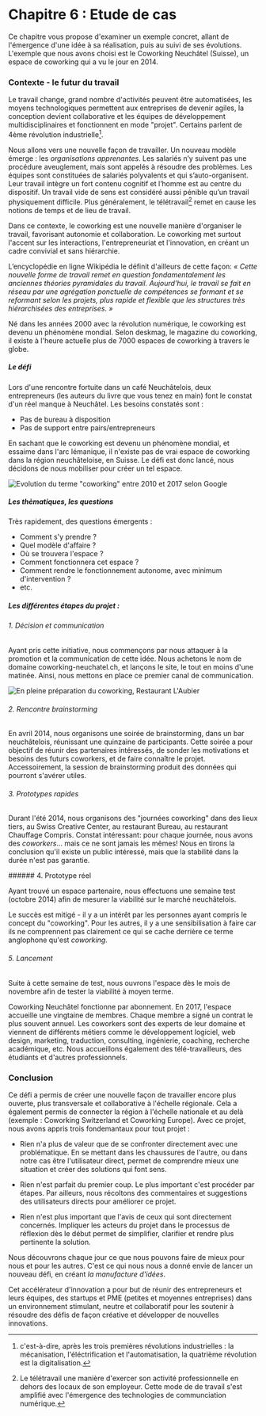 # Chapitre 6 : Etude de cas	

Ce chapitre vous propose d'examiner un exemple concret, allant de l'émergence d'une idée à sa réalisation, puis au suivi de ses évolutions. L'exemple que nous avons choisi est le Coworking Neuchâtel (Suisse), un espace de coworking qui a vu le jour en 2014.

### Contexte - le futur du travail 

Le travail change, grand nombre d'activités peuvent être automatisées, les moyens technologiques permettent aux entreprises de devenir agiles, la conception devient collaborative et les équipes de développement multidisciplinaires et fonctionnent en mode "projet". Certains parlent de 4ème révolution industrielle[^industrielle]. 

[^industrielle]: c'est-à-dire, après les trois premières révolutions industrielles : la mécanisation, l'éléctrification et l'automatisation, la quatrième révolution est la digitalisation. 

Nous allons vers une nouvelle façon de travailler. Un nouveau modèle émerge : les *organisations apprenantes*. Les salariés n’y suivent pas une procédure aveuglement, mais sont appelés à résoudre des problèmes. Les équipes sont constituées de salariés polyvalents et qui s’auto-organisent. Leur travail intègre un fort contenu cognitif et l’homme est au centre du dispositif. Un travail vide de sens est considéré aussi pénible qu’un travail physiquement difficile. Plus généralement, le télétravail[^télétravail] remet en cause les notions de temps et de lieu de travail.

[^télétravail]: Le télétravail une manière d'exercer son activité professionnelle en dehors des locaux de son employeur. Cette mode de de travail s'est amplifié avec l'émergence des technologies de communciation numérique. 

Dans ce contexte, le coworking est une nouvelle manière d'organiser le travail, favorisant autonomie et collaboration. Le coworking met surtout l'accent sur les interactions, l'entrepreneuriat et l'innovation, en créant un cadre convivial et sans hiérarchie.

L’encyclopédie en ligne Wikipédia le définit d'ailleurs de cette façon: *« Cette nouvelle forme de travail remet en question fondamentalement les anciennes théories pyramidales du travail. Aujourd’hui, le travail se fait en réseau par une agrégation ponctuelle de compétences se formant et se reformant selon les projets, plus rapide et flexible que les structures très hiérarchisées des entreprises. »* 

Né dans les années 2000 avec la révolution numérique, le coworking est devenu un phénomène mondial. Selon deskmag, le magazine du coworking, il existe à l'heure actuelle plus de 7000 espaces de coworking à travers le globe.

##### Le défi  

Lors d'une rencontre fortuite dans un café Neuchâtelois, deux entrepreneurs (les auteurs du livre que vous tenez en main) font le constat d'un réel manque à Neuchâtel. Les besoins constatés sont :

- Pas de bureau à disposition
- Pas de support entre pairs/entrepreneurs

En sachant que le coworking est devenu un phénomène mondial, et essaime dans l'arc lémanique, il n'existe pas de vrai espace de coworking dans la région neuchâteloise, en Suisse. Le défi est donc lancé, nous décidons de nous mobiliser pour créer un tel espace.

![Evolution du terme "coworking" entre 2010 et 2017 selon Google](../contents/img/tendance-coworking.png)


##### Les thèmatiques, les questions

Très rapidement, des questions émergents : 

- Comment s'y prendre ? 
- Quel modèle d'affaire ?
- Où se trouvera l'espace ? 
- Comment fonctionnera cet espace ? 
- Comment rendre le fonctionnement autonome, avec minimum d'intervention ? 
- etc.



##### Les différentes étapes du projet :  

###### 1. Décision et communication

Ayant pris cette initiative, nous commençons par nous attaquer à la promotion et la communication de cette idée. Nous achetons le nom de domaine coworking-neuchatel.ch, et lançons le site, le tout en moins d'une matinée. Ainsi, nous mettons en place ce premier canal de communication.

![En pleine préparation du coworking, Restaurant L'Aubier](../contents/img/Fondateurs_coworking.png)

###### 2. Rencontre brainstorming

En avril 2014, nous organisons une soirée de brainstorming, dans un bar neuchâtelois, réunissant une quinzaine de participants. Cette soirée a pour objectif de réunir des partenaires intéressés, de sonder les motivations et besoins des futurs coworkers, et de faire connaître le projet. Accessoirement, la session de brainstorming produit des données qui pourront s'avérer utiles.

###### 3. Prototypes rapides

Durant l'été 2014, nous organisons des "journées coworking" dans des lieux tiers, au Swiss Creative Center, au restaurant Bureau, au restaurant Chauffage Compris. Constat intéressant: pour chaque journée, nous avons des *coworkers*... mais ce ne sont jamais les mêmes! Nous en tirons la conclusion qu'il existe un public intéressé, mais que la stabilité dans la durée n'est pas garantie.

###### 4. Prototype réel

Ayant trouvé un espace partenaire, nous effectuons une semaine test (octobre 2014) afin de mesurer la viabilité sur le marché neuchâtelois. 

Le succès est mitigé - il y a un intérêt par les personnes ayant compris le concept du "coworking". Pour les autres, il y a une sensibilisation à faire car ils ne comprennent pas clairement ce qui se cache derrière ce terme anglophone qu'est *coworking*.


###### 5. Lancement

Suite à cette semaine de test, nous ouvrons l'espace dès le mois de novembre afin de tester la viabilité à moyen terme. 

Coworking Neuchâtel fonctionne par abonnement. En 2017, l'espace accueille une vingtaine de membres. Chaque membre a signé un contrat le plus souvent annuel. Les coworkers sont des experts de leur domaine et viennent de différents métiers comme le développement logiciel, web design, marketing, traduction, consulting, ingénierie, coaching, recherche académique, etc. Nous accueillons également des télé-travailleurs, des étudiants et d'autres professionnels. 



### Conclusion

Ce défi a permis de créer une nouvelle façon de travailler encore plus ouverte, plus transversale et collaborative à l'échelle régionale. Cela a également permis de connecter la région à l'échelle nationale et au delà (exemple : Coworking Switzerland et Coworking Europe). Avec ce projet, nous avons appris trois fondemantaux pour tout projet : 

- Rien n'a plus de valeur que de se confronter directement avec une problématique. En se mettant dans les chaussures de l'autre, ou dans notre cas être l'utilisateur direct, permet de comprendre mieux une situation et créer des solutions qui font sens. 

- Rien n'est parfait du premier coup. Le plus important c'est procéder par étapes. Par ailleurs, nous récoltons des commentaires et suggestions des utilisateurs directs pour améliorer ce projet. 

- Rien n'est plus important que l'avis de ceux qui sont directement concernés. Impliquer les acteurs du projet dans le processus de réflexion dès le début permet de simplifier, clarifier et rendre plus pertinente la solution.

Nous découvrons chaque jour ce que nous pouvons faire de mieux pour nous et pour les autres. C'est ce qui nous nous a donné envie de lancer un nouveau défi, en créant *la manufacture d'idées*. 


Cet accélérateur d'innovation a pour but de réunir des entrepreneurs et leurs équipes, des startups et PME (petites et moyennes entreprises) dans un environnement stimulant, neutre et collaboratif pour les soutenir à résoudre des défis de façon créative et développer de nouvelles innovations. 





 

